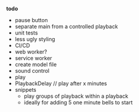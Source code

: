 **todo**

- pause button
- separate main from a controlled playback
- unit tests
- less ugly styling
- CI/CD
- web worker?
- service worker
- create model file
- sound control
- play
- PlaybackDelay // play after x minutes
- snippets
  - play groups of playback within a playback
  - ideally for adding 5 one minute bells to start
